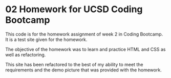 # 02 Homework for UCSD Coding Bootcamp

This code is for the homework assignment of week 2 in Coding Bootcamp.
It is a test site given for the homework.

The objective of the homework was to learn and practice HTML and CSS as well as refactoring.

This site has been refactored to the best of my ability to meet the requirements and the demo picture that was provided with the homework.
